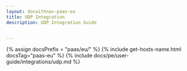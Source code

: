 ```yaml
---
layout: docwithnav-paas-eu
title: UDP Integration
description: UDP Integration Guide


---
```

{% assign docsPrefix = "paas/eu/" %}
{% include get-hosts-name.html docsTag="paas-eu" %}
{% include docs/pe/user-guide/integrations/udp.md %}
